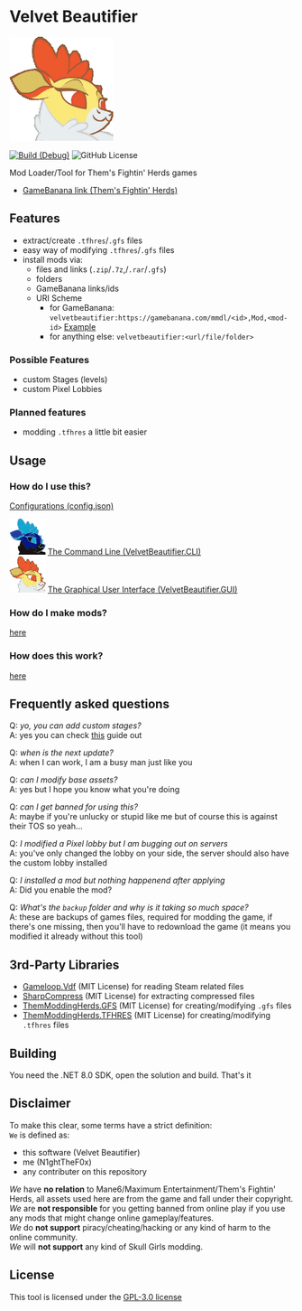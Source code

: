 # Velvet Beautifier

![Icon](./assets/icon.png)

[![Build (Debug)](https://github.com/ThemModdingHerds/velvet-beautifier/actions/workflows/build.yml/badge.svg)](https://github.com/ThemModdingHerds/velvet-beautifier/actions/workflows/build.yml)
![GitHub License](https://img.shields.io/github/license/ThemModdingHerds/velvet-beautifier)

Mod Loader/Tool for Them's Fightin' Herds games

- [GameBanana link (Them's Fightin' Herds)][gamebanana-link]

## Features

- extract/create `.tfhres`/`.gfs` files
- easy way of modifying `.tfhres`/`.gfs` files
- install mods via:
  - files and links (`.zip`/`.7z`,/`.rar`/`.gfs`)
  - folders
  - GameBanana links/ids
  - URI Scheme
    - for GameBanana: `velvetbeautifier:https://gamebanana.com/mmdl/<id>,Mod,<mod-id>` [Example](velvetbeautifier:https://gamebanana.com/mmdl/1108068,Mod,485712)
    - for anything else: `velvetbeautifier:<url/file/folder>`

### Possible Features

- custom Stages (levels)
- custom Pixel Lobbies

### Planned features

- modding `.tfhres` a little bit easier

## Usage

### How do I use this?

[Configurations (config.json)](CONFIG.md)

![CLI Icon](./assets/inverted_icon_medium.png)
[The Command Line (VelvetBeautifier.CLI)](./CLI.md)  
![GUI Icon](./assets/icon_medium.png)
[The Graphical User Interface (VelvetBeautifier.GUI)](GUI.md)

### How do I make mods?

[here][guide-path]

### How does this work?

[here][process-path]

## Frequently asked questions

Q: _yo, you can add custom stages?_  
A: yes you can check [this](GUIDE.md#level-packs) guide out

Q: _when is the next update?_  
A: when I can work, I am a busy man just like you

Q: _can I modify base assets?_  
A: yes but I hope you know what you're doing

Q: _can I get banned for using this?_  
A: maybe if you're unlucky or stupid like me but of course this is against their TOS so yeah...

Q: _I modified a Pixel lobby but I am bugging out on servers_  
A: you've only changed the lobby on your side, the server should also have the custom lobby installed

Q: _I installed a mod but nothing happenend after applying_  
A: Did you enable the mod?

Q: _What's the `backup` folder and why is it taking so much space?_  
A: these are backups of games files, required for modding the game, if there's one missing, then you'll have to redownload the game (it means you modified it already without this tool)

## 3rd-Party Libraries

- [Gameloop.Vdf][gameloop-vdf-library-link] (MIT License) for reading Steam related files
- [SharpCompress][sharpcompress-library-link] (MIT License) for extracting compressed files
- [ThemModdingHerds.GFS][gfs-library-link] (MIT License) for creating/modifying `.gfs` files
- [ThemModdingHerds.TFHRES][tfhres-library-link] (MIT License) for creating/modifying `.tfhres` files

## Building

You need the .NET 8.0 SDK, open the solution and build. That's it

## Disclaimer

To make this clear, some terms have a strict definition:  
`We` is defined as:

- this software (Velvet Beautifier)
- me (N1ghtTheF0x)
- any contributer on this repository

_We_ have **no relation** to Mane6/Maximum Entertainment/Them's Fightin' Herds, all assets used here are from the game and fall under their copyright.  
_We_ are **not responsible** for you getting banned from online play if you use any mods that might change online gameplay/features.  
_We_ do **not support** piracy/cheating/hacking or any kind of harm to the online community.  
_We_ will **not support** any kind of Skull Girls modding.  

## License

This tool is licensed under the [GPL-3.0 license][license-path]

[license-path]: ./LICENSE
[guide-path]: ./GUIDE.md
[gamebanana-link]: https://gamebanana.com/tools/15674
[process-path]: PROCESS.md
[gameloop-vdf-library-link]: https://github.com/shravan2x/Gameloop.Vdf
[sharpcompress-library-link]: https://github.com/adamhathcock/sharpcompress
[tfhres-library-link]: https://github.com/ThemModdingHerds/tfhres
[gfs-library-link]: https://github.com/ThemModdingHerds/gfs
